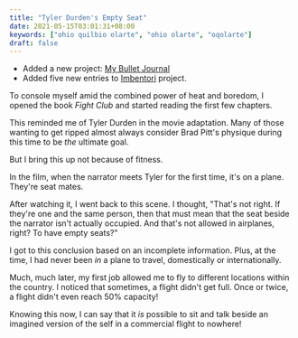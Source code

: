 ```yaml
---
title: "Tyler Durden's Empty Seat"
date: 2021-05-15T03:01:31+08:00
keywords: ["ohio quilbio olarte", "ohio olarte", "oqolarte"]
draft: false
---
```

- Added a new project: [My Bullet Journal](/bujo)
- Added five new entries to [Imbentori](/imbentori) project.

To console myself amid the combined power of heat and boredom, I opened
the book *Fight Club* and started reading the first few chapters.

This reminded me of Tyler Durden in the movie adaptation. Many of those
wanting to get ripped almost always consider Brad Pitt's physique during
this time to be *the* ultimate goal.

But I bring this up not because of fitness.

In the film, when the narrator meets Tyler for the first time, it's on a
plane. They're seat mates.

After watching it, I went back to this scene. I thought, "That's not
right. If they're one and the same person, then that must mean that the
seat beside the narrator isn't actually occupied. And that's not allowed
in airplanes, right? To have empty seats?"

I got to this conclusion based on an incomplete information. Plus, at
the time, I had never been *in* a plane to travel, domestically or
internationally.

Much, much later, my first job allowed me to fly to different locations
within the country. I noticed that sometimes, a flight didn't get full.
Once or twice, a flight didn't even reach 50% capacity!

Knowing this now, I can say that it *is* possible to sit and talk beside
an imagined version of the self in a commercial flight to nowhere!
